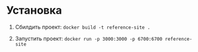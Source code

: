 # Установка

1. Сбилдить проект:
```docker build -t reference-site .```

2. Запустить проект:
```docker run -p 3000:3000 -p 6700:6700 reference-site```
